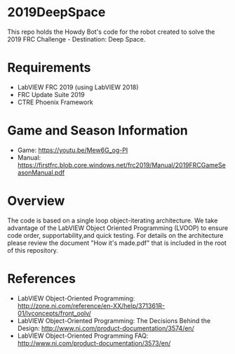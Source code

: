 # 2019DeepSpace
This repo holds the Howdy Bot's code for the robot created to solve the 2019 FRC Challenge - Destination: Deep Space.

# Requirements
- LabVIEW FRC 2019 (using LabVIEW 2018)
- FRC Update Suite 2019
- CTRE Phoenix Framework

# Game and Season Information
- Game: https://youtu.be/Mew6G_og-PI
- Manual: https://firstfrc.blob.core.windows.net/frc2019/Manual/2019FRCGameSeasonManual.pdf

# Overview
The code is based on a single loop object-iterating architecture. We take advantage of the LabVIEW Object Oriented Programming (LVOOP) to ensure code order, supportability,and quick testing.
For details on the architecture please review the document "How it's made.pdf" that is included in the root of this repository.

# References
- LabVIEW Object-Oriented Programming: http://zone.ni.com/reference/en-XX/help/371361R-01/lvconcepts/front_oolv/
- LabVIEW Object-Oriented Programming: The Decisions Behind the Design: http://www.ni.com/product-documentation/3574/en/
- LabVIEW Object-Oriented Programming FAQ: http://www.ni.com/product-documentation/3573/en/
